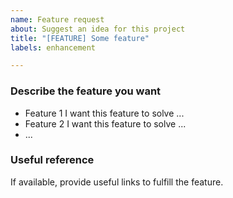```yaml
---
name: Feature request
about: Suggest an idea for this project
title: "[FEATURE] Some feature"
labels: enhancement

---
```


### Describe the feature you want

- Feature 1 
  I want this feature to solve ...
- Feature 2 
  I want this feature to solve ...
- ...

### Useful reference

If available, provide useful links to fulfill the feature.
